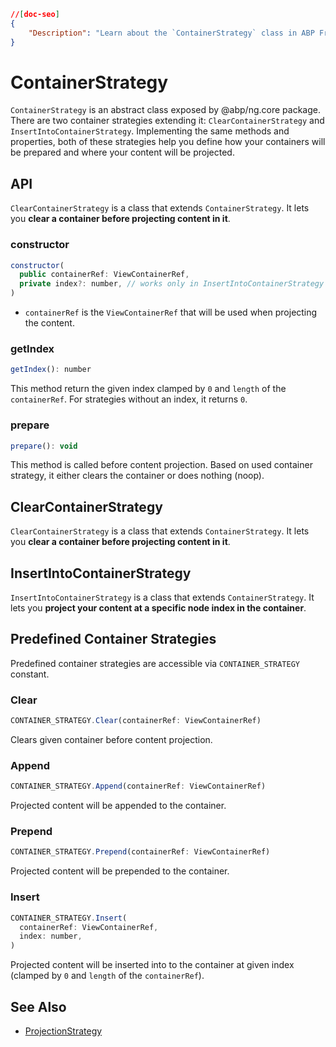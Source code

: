 ```json
//[doc-seo]
{
    "Description": "Learn about the `ContainerStrategy` class in ABP Framework, including `ClearContainerStrategy` and `InsertIntoContainerStrategy` for effective content projection."
}
```

# ContainerStrategy

`ContainerStrategy` is an abstract class exposed by @abp/ng.core package. There are two container strategies extending it: `ClearContainerStrategy` and `InsertIntoContainerStrategy`. Implementing the same methods and properties, both of these strategies help you define how your containers will be prepared and where your content will be projected.



## API

`ClearContainerStrategy` is a class that extends `ContainerStrategy`. It lets you **clear a container before projecting content in it**.


### constructor

```js
constructor(
  public containerRef: ViewContainerRef,
  private index?: number, // works only in InsertIntoContainerStrategy
)
```

- `containerRef` is the `ViewContainerRef` that will be used when projecting the content.


### getIndex

```js
getIndex(): number
```

This method return the given index clamped by `0` and `length` of the `containerRef`. For strategies without an index, it returns `0`.


### prepare

```js
prepare(): void
```

This method is called before content projection. Based on used container strategy, it either clears the container or does nothing (noop).



## ClearContainerStrategy

`ClearContainerStrategy` is a class that extends `ContainerStrategy`. It lets you **clear a container before projecting content in it**.



## InsertIntoContainerStrategy

`InsertIntoContainerStrategy` is a class that extends `ContainerStrategy`. It lets you **project your content at a specific node index in the container**.



## Predefined Container Strategies

Predefined container strategies are accessible via `CONTAINER_STRATEGY` constant.


### Clear

```js
CONTAINER_STRATEGY.Clear(containerRef: ViewContainerRef)
```

Clears given container before content projection.


### Append

```js
CONTAINER_STRATEGY.Append(containerRef: ViewContainerRef)
```

Projected content will be appended to the container.


### Prepend

```js
CONTAINER_STRATEGY.Prepend(containerRef: ViewContainerRef)
```

Projected content will be prepended to the container.


### Insert

```js
CONTAINER_STRATEGY.Insert(
  containerRef: ViewContainerRef,
  index: number,
)
```

Projected content will be inserted into to the container at given index (clamped by `0` and `length` of the `containerRef`).


## See Also

- [ProjectionStrategy](./projection-strategy.md)
